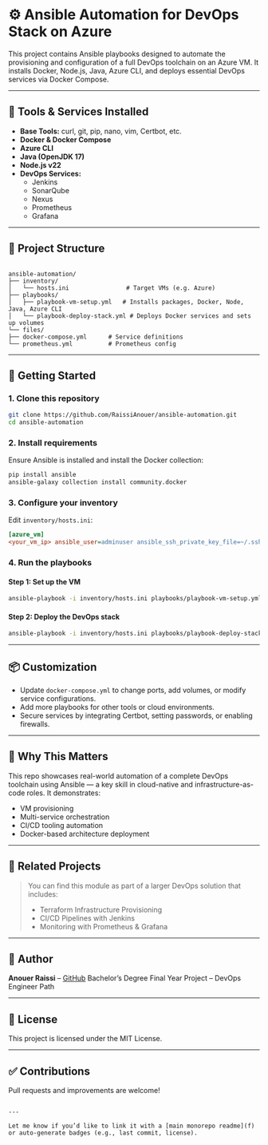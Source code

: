 


# ⚙️ Ansible Automation for DevOps Stack on Azure

This project contains Ansible playbooks designed to automate the provisioning and configuration of a full DevOps toolchain on an Azure VM. It installs Docker, Node.js, Java, Azure CLI, and deploys essential DevOps services via Docker Compose.

---

## 🧰 Tools & Services Installed

- **Base Tools:** curl, git, pip, nano, vim, Certbot, etc.
- **Docker & Docker Compose**
- **Azure CLI**
- **Java (OpenJDK 17)**
- **Node.js v22**
- **DevOps Services:**
  - Jenkins
  - SonarQube
  - Nexus
  - Prometheus
  - Grafana

---

## 📁 Project Structure

```

ansible-automation/
├── inventory/
│   └── hosts.ini                # Target VMs (e.g. Azure)
├── playbooks/
│   ├── playbook-vm-setup.yml   # Installs packages, Docker, Node, Java, Azure CLI
│   └── playbook-deploy-stack.yml # Deploys Docker services and sets up volumes
└── files/
├── docker-compose.yml      # Service definitions
└── prometheus.yml          # Prometheus config

````

---

## 🚀 Getting Started

### 1. Clone this repository

```bash
git clone https://github.com/RaissiAnouer/ansible-automation.git
cd ansible-automation
````

### 2. Install requirements

Ensure Ansible is installed and install the Docker collection:

```bash
pip install ansible
ansible-galaxy collection install community.docker
```

### 3. Configure your inventory

Edit `inventory/hosts.ini`:

```ini
[azure_vm]
<your_vm_ip> ansible_user=adminuser ansible_ssh_private_key_file=~/.ssh/id_rsa
```

### 4. Run the playbooks

#### Step 1: Set up the VM

```bash
ansible-playbook -i inventory/hosts.ini playbooks/playbook-vm-setup.yml
```

#### Step 2: Deploy the DevOps stack

```bash
ansible-playbook -i inventory/hosts.ini playbooks/playbook-deploy-stack.yml
```

---

## 📦 Customization

* Update `docker-compose.yml` to change ports, add volumes, or modify service configurations.
* Add more playbooks for other tools or cloud environments.
* Secure services by integrating Certbot, setting passwords, or enabling firewalls.

---

## 💼 Why This Matters

This repo showcases real-world automation of a complete DevOps toolchain using Ansible — a key skill in cloud-native and infrastructure-as-code roles. It demonstrates:

* VM provisioning
* Multi-service orchestration
* CI/CD tooling automation
* Docker-based architecture deployment

---

## 📎 Related Projects

> You can find this module as part of a larger DevOps solution that includes:
>
> * Terraform Infrastructure Provisioning
> * CI/CD Pipelines with Jenkins
> * Monitoring with Prometheus & Grafana

---

## 🧠 Author

**Anouer Raissi** – [GitHub](https://github.com/RaissiAnouer)
Bachelor’s Degree Final Year Project – DevOps Engineer Path

---

## 🪪 License

This project is licensed under the MIT License.

---

## ✅ Contributions

Pull requests and improvements are welcome!

```

---

Let me know if you’d like to link it with a [main monorepo readme](f) or auto-generate badges (e.g., last commit, license).
```
